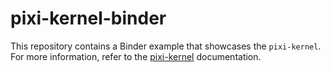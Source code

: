 # pixi-kernel-binder

This repository contains a Binder example that showcases the `pixi-kernel`. For more information, refer to the
[pixi-kernel](https://github.com/renan-r-santos/pixi-kernel) documentation.
